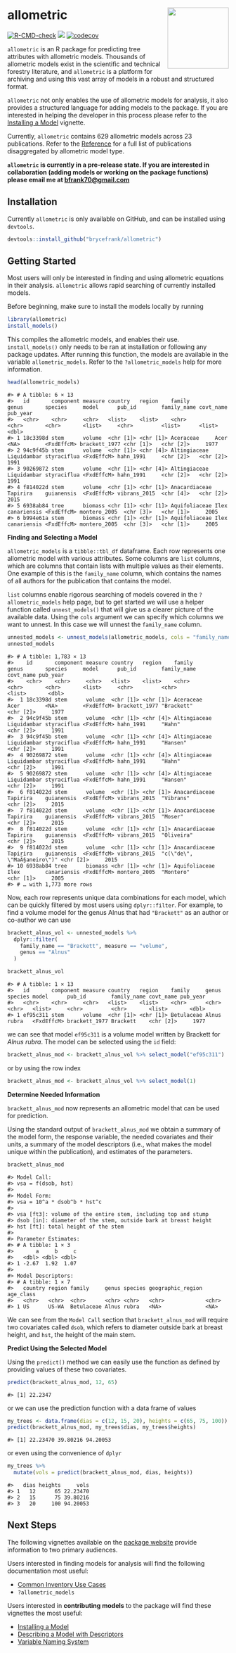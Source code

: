 
# allometric <a href="https://brycefrank.com/allometric/"><img src='man/figures/logo.png' align="right" height="139"/></a>

<!-- badges: start -->

[![R-CMD-check](https://github.com/brycefrank/allometric/actions/workflows/check-standard.yaml/badge.svg)](https://github.com/brycefrank/allometric/actions/workflows/check-standard.yaml)
[![](https://img.shields.io/badge/devel%20version-0.0.1.9003-blue.svg)](https://github.com/brycefrank/allometric)
[![codecov](https://codecov.io/gh/brycefrank/allometric/branch/master/graph/badge.svg?token=3V5KUFMO2X)](https://codecov.io/gh/brycefrank/allometric)
<!-- badges: end -->

`allometric` is an R package for predicting tree attributes with
allometric models. Thousands of allometric models exist in the
scientific and technical forestry literature, and `allometric` is a
platform for archiving and using this vast array of models in a robust
and structured format.

`allometric` not only enables the use of allometric models for analysis,
it also provides a structured language for adding models to the package.
If you are interested in helping the developer in this process please
refer to the [Installing a
Model](https://brycefrank.com/allometric/articles/installing_a_model.html)
vignette.

Currently, `allometric` contains 629 allometric models across 23
publications. Refer to the
[Reference](https://brycefrank.com/allometric/reference/index.html) for
a full list of publications disaggregated by allometric model type.

**`allometric` is currently in a pre-release state. If you are
interested in collaboration (adding models or working on the package
functions) please email me at <bfrank70@gmail.com>**

## Installation

Currently `allometric` is only available on GitHub, and can be installed
using `devtools`.

``` r
devtools::install_github("brycefrank/allometric")
```

## Getting Started

Most users will only be interested in finding and using allometric
equations in their analysis. `allometric` allows rapid searching of
currently installed models.

Before beginning, make sure to install the models locally by running

``` r
library(allometric)
install_models()
```

This compiles the allometric models, and enables their use.
`install_models()` only needs to be ran at installation or following any
package updates. After running this function, the models are available
in the variable `allometric_models`. Refer to the `?allometric_models`
help for more information.

``` r
head(allometric_models)
```

    #> # A tibble: 6 × 13
    #>   id       component measure country   region    family        genus       species     model      pub_id        family_name covt_name pub_year
    #>   <chr>    <chr>     <chr>   <list>    <list>    <chr>         <chr>       <chr>       <list>     <chr>         <list>      <list>       <dbl>
    #> 1 18c3398d stem      volume  <chr [1]> <chr [1]> Aceraceae     Acer        <NA>        <FxdEffcM> brackett_1977 <chr [1]>   <chr [2]>     1977
    #> 2 94c9f45b stem      volume  <chr [1]> <chr [4]> Altingiaceae  Liquidambar styraciflua <FxdEffcM> hahn_1991     <chr [2]>   <chr [2]>     1991
    #> 3 90269872 stem      volume  <chr [1]> <chr [4]> Altingiaceae  Liquidambar styraciflua <FxdEffcM> hahn_1991     <chr [2]>   <chr [2]>     1991
    #> 4 f814022d stem      volume  <chr [1]> <chr [1]> Anacardiaceae Tapirira    guianensis  <FxdEffcM> vibrans_2015  <chr [4]>   <chr [2]>     2015
    #> 5 6938ab84 tree      biomass <chr [1]> <chr [1]> Aquifoliaceae Ilex        canariensis <FxdEffcM> montero_2005  <chr [3]>   <chr [1]>     2005
    #> 6 b994e61a stem      biomass <chr [1]> <chr [1]> Aquifoliaceae Ilex        canariensis <FxdEffcM> montero_2005  <chr [3]>   <chr [1]>     2005

**Finding and Selecting a Model**

`allometric_models` is a `tibble::tbl_df` dataframe. Each row represents
one allometric model with various attributes. Some columns are `list`
columns, which are columns that contain lists with multiple values as
their elements. One example of this is the `family_name` column, which
contains the names of all authors for the publication that contains the
model.

`list` columns enable rigorous searching of models covered in the
`?allometric_models` help page, but to get started we will use a helper
function called `unnest_models()` that will give us a clearer picture of
the available data. Using the `cols` argument we can specify which
columns we want to unnest. In this case we will unnest the `family_name`
column.

``` r
unnested_models <- unnest_models(allometric_models, cols = "family_name")
unnested_models
```

    #> # A tibble: 1,783 × 13
    #>    id       component measure country   region    family        genus       species     model      pub_id        family_name                 covt_name pub_year
    #>    <chr>    <chr>     <chr>   <list>    <list>    <chr>         <chr>       <chr>       <list>     <chr>         <chr>                       <list>       <dbl>
    #>  1 18c3398d stem      volume  <chr [1]> <chr [1]> Aceraceae     Acer        <NA>        <FxdEffcM> brackett_1977 "Brackett"                  <chr [2]>     1977
    #>  2 94c9f45b stem      volume  <chr [1]> <chr [4]> Altingiaceae  Liquidambar styraciflua <FxdEffcM> hahn_1991     "Hahn"                      <chr [2]>     1991
    #>  3 94c9f45b stem      volume  <chr [1]> <chr [4]> Altingiaceae  Liquidambar styraciflua <FxdEffcM> hahn_1991     "Hansen"                    <chr [2]>     1991
    #>  4 90269872 stem      volume  <chr [1]> <chr [4]> Altingiaceae  Liquidambar styraciflua <FxdEffcM> hahn_1991     "Hahn"                      <chr [2]>     1991
    #>  5 90269872 stem      volume  <chr [1]> <chr [4]> Altingiaceae  Liquidambar styraciflua <FxdEffcM> hahn_1991     "Hansen"                    <chr [2]>     1991
    #>  6 f814022d stem      volume  <chr [1]> <chr [1]> Anacardiaceae Tapirira    guianensis  <FxdEffcM> vibrans_2015  "Vibrans"                   <chr [2]>     2015
    #>  7 f814022d stem      volume  <chr [1]> <chr [1]> Anacardiaceae Tapirira    guianensis  <FxdEffcM> vibrans_2015  "Moser"                     <chr [2]>     2015
    #>  8 f814022d stem      volume  <chr [1]> <chr [1]> Anacardiaceae Tapirira    guianensis  <FxdEffcM> vibrans_2015  "Oliveira"                  <chr [2]>     2015
    #>  9 f814022d stem      volume  <chr [1]> <chr [1]> Anacardiaceae Tapirira    guianensis  <FxdEffcM> vibrans_2015  "c(\"de\", \"MaÃ§aneiro\")" <chr [2]>     2015
    #> 10 6938ab84 tree      biomass <chr [1]> <chr [1]> Aquifoliaceae Ilex        canariensis <FxdEffcM> montero_2005  "Montero"                   <chr [1]>     2005
    #> # … with 1,773 more rows

Now, each row represents unique data combinations for each model, which
can be quickly filtered by most users using `dplyr::filter`. For
example, to find a volume model for the genus Alnus that had
`"Brackett"` as an author or co-author we can use

``` r
brackett_alnus_vol <- unnested_models %>%
  dplyr::filter(
    family_name == "Brackett", measure == "volume",
    genus == "Alnus"
  )

brackett_alnus_vol
```

    #> # A tibble: 1 × 13
    #>   id       component measure country   region    family     genus species model      pub_id        family_name covt_name pub_year
    #>   <chr>    <chr>     <chr>   <list>    <list>    <chr>      <chr> <chr>   <list>     <chr>         <chr>       <list>       <dbl>
    #> 1 ef95c311 stem      volume  <chr [1]> <chr [1]> Betulaceae Alnus rubra   <FxdEffcM> brackett_1977 Brackett    <chr [2]>     1977

we can see that model `ef95c311` is a volume model written by Brackett
for *Alnus rubra*. The model can be selected using the `id` field:

``` r
brackett_alnus_mod <- brackett_alnus_vol %>% select_model("ef95c311")
```

or by using the row index

``` r
brackett_alnus_mod <- brackett_alnus_vol %>% select_model(1)
```

**Determine Needed Information**

`brackett_alnus_mod` now represents an allometric model that can be used
for prediction.

Using the standard output of `brackett_alnus_mod` we obtain a summary of
the model form, the response variable, the needed covariates and their
units, a summary of the model descriptors (i.e., what makes the model
unique within the publication), and estimates of the parameters.

``` r
brackett_alnus_mod
```

    #> Model Call: 
    #> vsa = f(dsob, hst) 
    #>  
    #> Model Form: 
    #> vsa = 10^a * dsob^b * hst^c 
    #>  
    #> vsa [ft3]: volume of the entire stem, including top and stump
    #> dsob [in]: diameter of the stem, outside bark at breast height
    #> hst [ft]: total height of the stem
    #> 
    #> Parameter Estimates: 
    #> # A tibble: 1 × 3
    #>       a     b     c
    #>   <dbl> <dbl> <dbl>
    #> 1 -2.67  1.92  1.07
    #> 
    #> Model Descriptors: 
    #> # A tibble: 1 × 7
    #>   country region family     genus species geographic_region age_class
    #>   <chr>   <chr>  <chr>      <chr> <chr>   <chr>             <chr>    
    #> 1 US      US-WA  Betulaceae Alnus rubra   <NA>              <NA>

We can see from the `Model Call` section that `brackett_alnus_mod` will
require two covariates called `dsob`, which refers to diameter outside
bark at breast height, and `hst`, the height of the main stem.

**Predict Using the Selected Model**

Using the `predict()` method we can easily use the function as defined
by providing values of these two covariates.

``` r
predict(brackett_alnus_mod, 12, 65)
```

    #> [1] 22.2347

or we can use the prediction function with a data frame of values

``` r
my_trees <- data.frame(dias = c(12, 15, 20), heights = c(65, 75, 100))
predict(brackett_alnus_mod, my_trees$dias, my_trees$heights)
```

    #> [1] 22.23470 39.80216 94.20053

or even using the convenience of `dplyr`

``` r
my_trees %>%
  mutate(vols = predict(brackett_alnus_mod, dias, heights))
```

    #>   dias heights     vols
    #> 1   12      65 22.23470
    #> 2   15      75 39.80216
    #> 3   20     100 94.20053

## Next Steps

The following vignettes available on the [package
website](https://brycefrank.com/allometric/index.html) provide
information to two primary audiences.

Users interested in finding models for analysis will find the following
documentation most useful:

- [Common Inventory Use
  Cases](https://brycefrank.com/allometric/articles/inventory_example.html)
- `?allometric_models`

Users interested in **contributing models** to the package will find
these vignettes the most useful:

- [Installing a
  Model](https://brycefrank.com/allometric/articles/installing_a_model.html)
- [Describing a Model with
  Descriptors](https://brycefrank.com/allometric/articles/descriptors.html)
- [Variable Naming
  System](https://brycefrank.com/allometric/articles/variable_naming_system.html)
